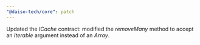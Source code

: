 ```yaml
---
"@daiso-tech/core": patch
---
```


Updated the <i>ICache</i> contract: modified the <i>removeMany</i> method to accept an <i>Iterable</i> argument instead of an <i>Array</i>.

